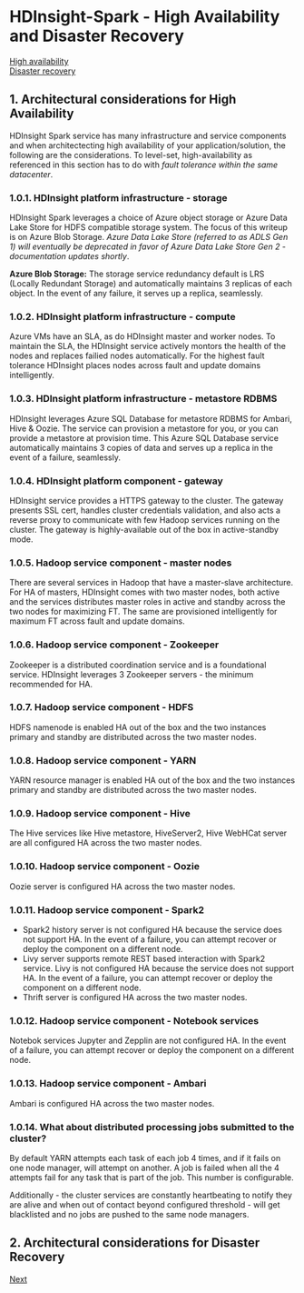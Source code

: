 # HDInsight-Spark - High Availability and Disaster Recovery

[High availability](README.md#1--architectural-considerations-for-high-availability)<br>
[Disaster recovery](DisasterRecovery.md)<br>

## 1.  Architectural considerations for High Availability 

HDInsight Spark service has many infrastructure and service components and when architectecting high availability of your application/solution, the following are the considerations.  To level-set, high-availability as referenced in this section has to do with *fault tolerance within the same datacenter*.

### 1.0.1. HDInsight platform infrastructure - storage
HDInsight Spark leverages a choice of Azure object storage or Azure Data Lake Store for HDFS compatible storage system.  The focus of this writeup is on Azure Blob Storage.  *Azure Data Lake Store (referred to as ADLS Gen 1) will eventually be deprecated in favor of Azure Data Lake Store Gen 2 - documentation updates shortly*.  <BR>

**Azure Blob Storage:**
The storage service redundancy default is LRS (Locally Redundant Storage) and  automatically maintains 3 replicas of each object.  In the event of any failure, it serves up a replica, seamlessly.<BR>
 
### 1.0.2. HDInsight platform infrastructure - compute
Azure VMs have an SLA, as do HDInsight master and worker nodes.  To maintain the SLA, the HDInsight service actively montors the health of the nodes and replaces failied nodes automatically.  For the highest fault tolerance HDInsight places nodes across fault and update domains intelligently.

### 1.0.3. HDInsight platform infrastructure - metastore RDBMS
HDInsight leverages Azure SQL Database for metastore RDBMS for Ambari, Hive & Oozie.  The service can provision a metastore for you, or you can provide a metastore at provision time.  This Azure SQL Database service automatically maintains 3 copies of data and serves up a replica in the event of a failure, seamlessly.

### 1.0.4. HDInsight platform component - gateway
HDInsight service provides a HTTPS gateway to the cluster. The gateway presents SSL cert, handles cluster credentials validation, and also acts a reverse proxy to communicate with few Hadoop services running on the cluster. The gateway is highly-available out of the box in active-standby mode.  

### 1.0.5. Hadoop service component - master nodes
There are several services in Hadoop that have a master-slave architecture.  For HA of masters, HDInsight comes with two master nodes, both active and the services distributes master roles in active and standby across the two nodes for maximizing FT.  The same are provisioned intelligently for maximum FT across fault and update domains.

### 1.0.6. Hadoop service component - Zookeeper
Zookeeper is a distributed coordination service and is a foundational service.  HDInsight leverages 3 Zookeeper servers - the minimum recommended for HA.

### 1.0.7. Hadoop service component - HDFS
HDFS namenode is enabled HA out of the box and the two instances primary and standby are distributed across the two master nodes.

### 1.0.8. Hadoop service component - YARN
YARN resource manager is enabled HA out of the box and the two instances primary and standby are distributed across the two master nodes.

### 1.0.9. Hadoop service component - Hive
The Hive services like Hive metastore, HiveServer2, Hive WebHCat server are all configured HA across the two master nodes.

### 1.0.10. Hadoop service component - Oozie
Oozie server is configured HA across the two master nodes.

### 1.0.11. Hadoop service component - Spark2
- Spark2 history server is not configured HA because the service does not support HA.  In the event of a failure, you can attempt recover or deploy the component on a different node. 
- Livy server supports remote REST based interaction with Spark2 service. Livy is not configured HA because the service does not support HA.  In the event of a failure, you can attempt recover or deploy the component on a different node. 
- Thrift server is configured HA across the two master nodes.

### 1.0.12. Hadoop service component - Notebook services 
Notebok services Jupyter and Zepplin are not configured HA.  In the event of a failure, you can attempt recover or deploy the component on a different node. 

### 1.0.13. Hadoop service component - Ambari
Ambari is configured HA across the two master nodes.

### 1.0.14. What about distributed processing jobs submitted to the cluster?
By default YARN attempts each task of each job 4 times, and if it fails on one node manager, will attempt on another.  A job is failed when all the 4 attempts fail for any task that is part of the job.  This number is configurable.

Additionally - the cluster services are constantly heartbeating to notify they are alive and when out of contact beyond configured threshold - will get blacklisted and no jobs are pushed to the same node managers.

## 2.  Architectural considerations for Disaster Recovery
[Next](DisasterRecovery.md)

